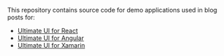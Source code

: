 This repository contains source code for demo applications used in blog posts for:

- [Ultimate UI for React](https://www.infragistics.com/products/ignite-ui-react)
- [Ultimate UI for Angular](https://www.infragistics.com/products/ignite-ui-angular)
- [Ultimate UI for Xamarin](https://www.infragistics.com/products/ultimate/download?p=xamarin)

